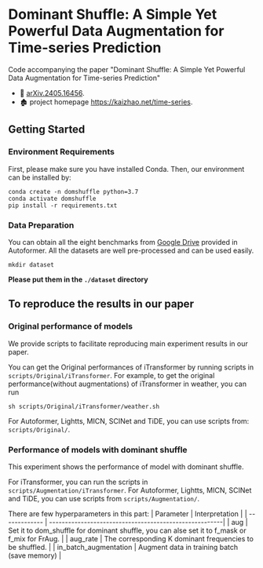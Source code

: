 # Dominant Shuffle: A Simple Yet Powerful Data Augmentation for Time-series Prediction

Code accompanying the paper "Dominant Shuffle: A Simple Yet Powerful Data Augmentation for Time-series Prediction"

* 📜 [arXiv.2405.16456](https://arxiv.org/abs/2405.16456v1).
* 🏚️ project homepage <https://kaizhao.net/time-series>.



## Getting Started
### Environment Requirements

First, please make sure you have installed Conda. Then, our environment can be installed by:
```
conda create -n domshuffle python=3.7
conda activate domshuffle
pip install -r requirements.txt
```

### Data Preparation
You can obtain all the eight benchmarks from [Google Drive](https://drive.google.com/drive/folders/1ZOYpTUa82_jCcxIdTmyr0LXQfvaM9vIy) provided in Autoformer. All the datasets are well pre-processed and can be used easily.

```
mkdir dataset
```
**Please put them in the `./dataset` directory**

## To reproduce the results in our paper

### Original performance of models
We provide scripts to facilitate reproducing main experiment results in our paper.

You can get the Original performances of iTransformer by running scripts in `scripts/Original/iTransformer`. For example, to get the original performance(without augmentations) of iTransformer in weather, you can run

```
sh scripts/Original/iTransformer/weather.sh
```

For Autoformer, Lightts, MICN, SCINet and TiDE, you can use scripts from: `scripts/Original/`. 

### Performance of models with dominant shuffle
This experiment shows the performance of model with dominant shuffle.

For iTransformer, you can run the scripts in `scripts/Augmentation/iTransformer`. For Autoformer, Lightts, MICN, SCINet and TiDE, you can use scripts from `scripts/Augmentation/`. 

There are few hyperparameters in this part:
| Parameter      |                              Interpretation                          |
| ------------- | -------------------------------------------------------| 
| aug            | Set it to dom_shuffle for dominant shuffle, you can alse set it to f_mask or f_mix for FrAug.                  |
| aug_rate      | The corresponding K dominant frequencies to be shuffled.  | 
| in_batch_augmentation | Augment data in training batch  (save memory) |


